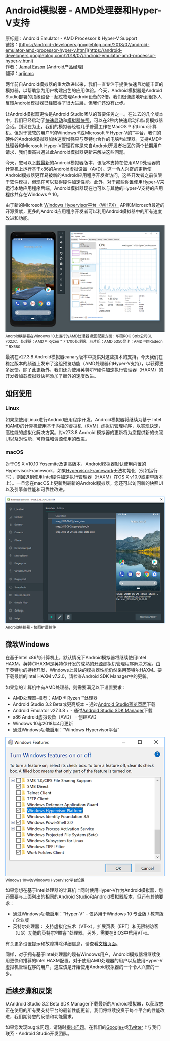 # Android模拟器 - AMD处理器和Hyper-V支持

原标题：Android Emulator - AMD Processor & Hyper-V Support  
链接：[https://android-developers.googleblog.com/2018/07/android-emulator-amd-processor-hyper-v.html](https://android-developers.googleblog.com/2018/07/android-emulator-amd-processor-hyper-v.html)  
作者：[Jamal Eason](https://www.google.com/+JamalEason) (Android产品经理)  
翻译：[arjinmc](https://github.com/arjinmc)  

两年前自Android模拟器的重大改进以来，我们一直专注于提供快速且功能丰富的模拟器，以帮助您为用户构建出色的应用体验。今天，Android模拟器是Android Studio部署的顶级设备 - 超过物理Android设备的2倍。我们很谦虚地听到很多人反馈Android模拟器已经取得了很大进展，但我们还没有止步。

让Android模拟器更快是Android Studio团队的首要任务之一。在过去的几个版本中，我们已经启动了[快速启动](https://android-developers.googleblog.com/2017/12/quick-boot-top-features-in-android.html)和[模拟器快照](https://developer.android.com/studio/run/emulator#snapshots)，可以在2秒内快速启动和恢复模拟器会话。到现在为止，我们的模拟器经验几乎普遍工作在MacOS ® 和Linux计算机。但对于微软的用户®的Windows ®或Microsoft ® Hyper-V的™平台，我们的硬件的Android模拟器加快速度增强只与英特尔合作的电脑®处理器。支持AMD® 处理器和Microsoft Hyper-V管理程序是来自Android开发者社区的两个长期用户请求，我们很高兴通过此Android模拟器更新来解决这些问题。

今天，您可以[下载最新](https://developer.android.com/studio/run/emulator#install)的Android模拟器版本，该版本支持在使用AMD处理器的计算机上运行基于x86的Android虚拟设备（AVD）。这一令人兴奋的更新使Android模拟器更容易被新的Android应用程序开发者访问，这些开发者之前仅限于软件模拟，但现在可以获得硬件加速性能。此外，对于那些你谁使用Hyper-V来运行本地应用程序后端，Android模拟器现在也可以与其他的Hyper-V支持的应用程序共存在Windows ® 10。

由于新的Microsoft [Windows Hypervisor平台（WHPX）](https://docs.microsoft.com/en-us/virtualization/api/) API和Microsoft最近的开源贡献，更多的Android应用程序开发者可以利用Android模拟器中的所有速度改进和功能。

![img](../images/2018.7.9.1.png)  
<small>Android模拟器在Windows 10上运行的AMD处理器 截图配置方面：华硕ROG Strix公司GL 702ZC，处理器：AMD ® Ryzen ™ 7 1700处理器，芯片组：AMD 5350显卡：AMD ®的Radeon ™ RX580</small>

最初在v27.3.8 Android模拟器canary版本中提供对这些技术的支持，今天我们在稳定版本的频道上发布了这组预览功能（AMD处理器和Hyper-V支持），以获得更多反馈。除了此更新外，我们还为使用英特尔®硬件加速执行管理器（HAXM）的开发者加载模拟器快照添加了额外的速度改进。

## <u>如何使用</u>
### Linux

如果您使用Linux进行Android应用程序开发，Android模拟器将继续为基于 Intel和AMD的计算机使用基于[内核的虚拟机（KVM）虚拟机](https://www.linux-kvm.org/page/Main_Page)管理程序，以实现快速，高性能的虚拟化解决方案。对v27.3.8 Android 模拟器的更新将为您提供新的快照UI以及对性能，可靠性和资源使用的改进。

### macOS

对于OS X v10.10 Yosemite及更高版本，Android模拟器默认使用内置的Hypervisor.Framework，如果[Hypervisor.Framework](https://developer.apple.com/documentation/hypervisor)无法初始化（例如运行时），则回退到使用Intel硬件加速执行管理器（HAXM）在OS X v10.9或更早版本上）。一旦您在macOS上更新到最新的Android模拟器，您还可以访问新的快照UI以及引擎盖性能和可靠性改进。

![img](../images/2018.7.9.2.png)  
<small>Android模拟器 - 快照扩展控件</small>

## 微软Windows
在基于Intel x86的计算机上，默认情况下Android模拟器将继续使用Intel HAXM。英特尔HAXM是英特尔开发的成熟的[开源](https://github.com/intel/haxm)虚拟机管理程序解决方案。由于英特尔的持续开发，Windows上最快的模拟器性能仍然采用英特尔HAXM。要下载最新的Intel HAXM v7.2.0，请检查Android SDK Manager中的更新。

如果您的计算机中有AMD处理器，则需要满足以下设置要求：

* AMD处理器-推荐：AMD ® Ryzen ™处理器
* Android Studio 3.2 Beta或更高版本 - 通过[Android Studio预览页面](https://developer.android.com/studio/preview/)下载
* Android Emulator v27.3.8 + - 通过[Android Studio SDK Manager](https://developer.android.com/studio/preview/)下载
* x86 Android虚拟设备（AVD） - 创建AVD
* Windows 10与2018年4月更新
* 通过Windows功能启用：“Windows Hypervisor平台”

![img](../images/2018.7.9.3.png)  
<small>Windows 10中的Windows Hypervisor平台设置</small>

如果您想在基于Intel处理器的计算机上同时使用Hyper-V作为Android模拟器，您还需要与上面列出的相同的Android Studio和Android模拟器版本，但还有其他要求：

* 通过Windows功能启用：“Hyper-V” - 仅适用于Windows 10 专业版 / 教育版 / 企业版
* 英特尔处理器： 支持虚拟化技术（VT-x），扩展页表（EPT）和无限制访客（UG）功能的英特尔®酷睿™处理器。另外，需要在BIOS中启用VT-x。

有关更多设置提示和故障排除详细信息，请查看[文档页面](https://developer.android.com/studio/run/emulator-acceleration)。

同样，对于拥有基于Intel处理器的现有Windows用户，Android模拟器将继续使用更快和推荐的Intel HAXM配置。对于使用AMD处理器的用户以及使用Hyper-V虚拟机管理程序的用户，这应该是开始使用Android模拟器的一个令人兴奋的一步。

## <u>后续步骤和反馈</u>

从Android Studio 3.2 Beta SDK Manager下载最新的Android模拟器，以获取您正在使用的所有受支持平台的最新性能更新。我们将继续投资于每个平台的性能改进，我们期待您的反馈和功能需求。

如果您发现bug或问题，请随时[提出问题](https://source.android.com/source/report-bugs#developer-tools)。在我们的[Google+](https://plus.google.com/103342515830390186255)或[Twitter](http://www.twitter.com/androidstudio)上与我们联系 - Android Studio开发团队。